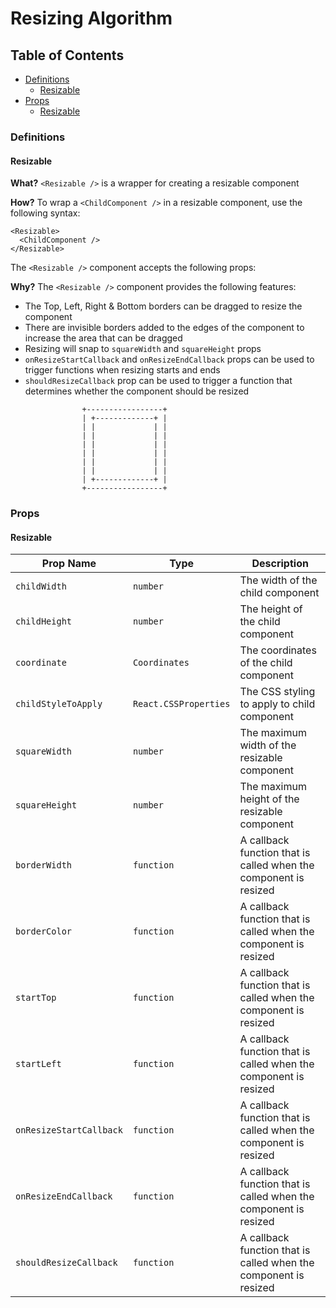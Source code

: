 # Resizing Algorithm

<!-- add table of contents -->
<!-- TOC -->

## Table of Contents

- [Definitions](#definitions)
  - [Resizable](#resizable)
- [Props](#props)
  - [Resizable](#resizable-1)

### Definitions

#### Resizable

**What?**
`<Resizable />` is a wrapper for creating a resizable component

**How?**
To wrap a `<ChildComponent />` in a resizable component, use the following syntax:

```tsx
<Resizable>
  <ChildComponent />
</Resizable>
```

The `<Resizable />` component accepts the following props:

**Why?**
The `<Resizable />` component provides the following features:

- The Top, Left, Right & Bottom borders can be dragged to resize the component
- There are invisible borders added to the edges of the component to increase the area that can be dragged
- Resizing will snap to `squareWidth` and `squareHeight` props
- `onResizeStartCallback` and `onResizeEndCallback` props can be used to trigger functions when resizing starts and ends
- `shouldResizeCallback` prop can be used to trigger a function that determines whether the component should be resized

```
                +-----------------+
                | +-------------+ |
                | |             | |
                | |             | |
                | |             | |
                | |             | |
                | |             | |
                | |             | |
                | +-------------+ |
                +-----------------+
```

### Props

#### Resizable

| Prop Name               | Type                  | Description                                                      |
| ----------------------- | --------------------- | ---------------------------------------------------------------- |
| `childWidth`            | `number`              | The width of the child component                                 |
| `childHeight`           | `number`              | The height of the child component                                |
| `coordinate`            | `Coordinates`         | The coordinates of the child component                           |
| `childStyleToApply`     | `React.CSSProperties` | The CSS styling to apply to child component                      |
| `squareWidth`           | `number`              | The maximum width of the resizable component                     |
| `squareHeight`          | `number`              | The maximum height of the resizable component                    |
| `borderWidth`           | `function`            | A callback function that is called when the component is resized |
| `borderColor`           | `function`            | A callback function that is called when the component is resized |
| `startTop`              | `function`            | A callback function that is called when the component is resized |
| `startLeft`             | `function`            | A callback function that is called when the component is resized |
| `onResizeStartCallback` | `function`            | A callback function that is called when the component is resized |
| `onResizeEndCallback`   | `function`            | A callback function that is called when the component is resized |
| `shouldResizeCallback`  | `function`            | A callback function that is called when the component is resized |

